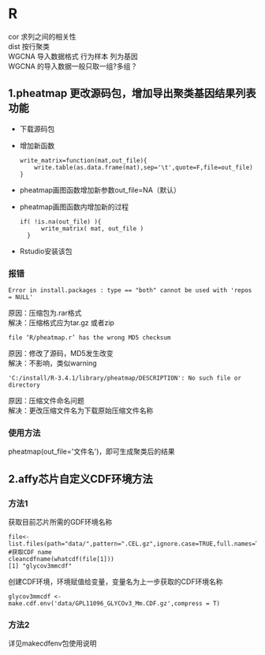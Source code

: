 # R
cor 求列之间的相关性
<br>dist 按行聚类
<br>WGCNA 导入数据格式 行为样本 列为基因
<br>WGCNA 的导入数据一般只取一组?多组？ 
## 1.pheatmap 更改源码包，增加导出聚类基因结果列表功能
* 下载源码包
* 增加新函数

      write_matrix=function(mat,out_file){
	      write.table(as.data.frame(mat),sep='\t',quote=F,file=out_file)
      }
* pheatmap画图函数增加新参数out_file=NA（默认）
* pheatmap画图函数内增加新的过程

      if( !is.na(out_file) ){
		    write_matrix( mat, out_file )
	    }

* Rstudio安装该包
### 报错

    Error in install.packages : type == "both" cannot be used with 'repos = NULL'
原因：压缩包为.rar格式
<br>解决：压缩格式应为tar.gz 或者zip

    file ‘R/pheatmap.r’ has the wrong MD5 checksum
原因：修改了源码，MD5发生改变
<br>解决：不影响，类似warning

	'C:/install/R-3.4.1/library/pheatmap/DESCRIPTION': No such file or directory
原因：压缩文件命名问题
<br>解决：更改压缩文件名为下载原始压缩文件名称
### 使用方法
pheatmap(out_file='文件名')，即可生成聚类后的结果

## 2.affy芯片自定义CDF环境方法
### 方法1 
获取目前芯片所需的GDF环境名称

	file<-list.files(path="data/",pattern=".CEL.gz",ignore.case=TRUE,full.names=TRUE)
	#获取CDF name
	cleancdfname(whatcdf(file[1]))
	[1] "glycov3mmcdf"
创建CDF环境，环境赋值给变量，变量名为上一步获取的CDF环境名称

	glycov3mmcdf <- make.cdf.env('data/GPL11096_GLYCOv3_Mm.CDF.gz',compress = T)

### 方法2
详见makecdfenv包使用说明
